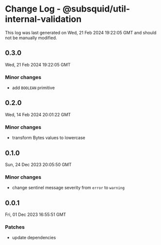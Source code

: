 # Change Log - @subsquid/util-internal-validation

This log was last generated on Wed, 21 Feb 2024 19:22:05 GMT and should not be manually modified.

## 0.3.0
Wed, 21 Feb 2024 19:22:05 GMT

### Minor changes

- add `BOOLEAN` primitive

## 0.2.0
Wed, 14 Feb 2024 20:01:22 GMT

### Minor changes

- transform Bytes values to lowercase

## 0.1.0
Sun, 24 Dec 2023 20:05:50 GMT

### Minor changes

- change sentinel message severity from `error` to `warning`

## 0.0.1
Fri, 01 Dec 2023 16:55:51 GMT

### Patches

- update dependencies

